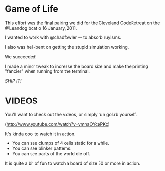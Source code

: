 Game of Life
============

This effort was the final pairing we did for the Cleveland CodeRetreat on the @Leandog boat o 16 January, 2011.

I wanted to work with @chadfowler -- to absorb ruyisms.

I also was hell-bent on getting the stupid simulation working.

We succeeded!

I made a minor tweak to increase the board size and make the printing "fancier" when running from the terminal.

*SHIP IT!*

VIDEOS
======
You'll want to check out the videos, or simply run gol.rb yourself. 

(http://www.youtube.com/watch?v=vmnaOYcpPKc)

It's kinda cool to watch it in action.

* You can see clumps of 4 cells static for a while. 
* You can see blinker patterns. 
* You can see parts of the world die off.

It is quite a bit of fun to watch a board of size 50 or more in action.
